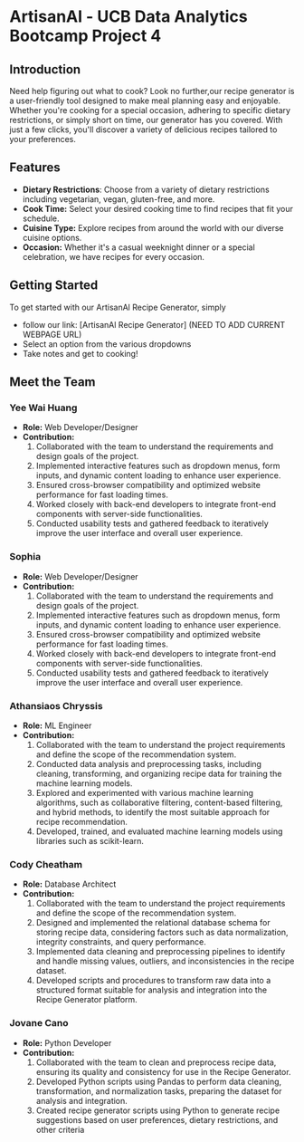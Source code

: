 # ArtisanAl - UCB Data Analytics Bootcamp Project 4

## Introduction
Need help figuring out what to cook? Look no further,our recipe generator is a user-friendly tool designed to make meal planning easy and enjoyable. Whether you're cooking for a special occasion, adhering to specific dietary restrictions, or simply short on time, our generator has you covered. With just a few clicks, you'll discover a variety of delicious recipes tailored to your preferences.

## Features
- **Dietary Restrictions**: Choose from a variety of dietary restrictions including vegetarian, vegan, gluten-free, and more.
- **Cook Time:** Select your desired cooking time to find recipes that fit your schedule.
- **Cuisine Type:** Explore recipes from around the world with our diverse cuisine options.
- **Occasion:** Whether it's a casual weeknight dinner or a special celebration, we have recipes for every occasion.

## Getting Started
To get started with our ArtisanAl Recipe Generator, simply 
  - follow our link: [ArtisanAl Recipe Generator] (NEED TO ADD CURRENT WEBPAGE URL)
  - Select an option from the various dropdowns
  - Take notes and get to cooking!

## Meet the Team

### Yee Wai Huang
- **Role:** Web Developer/Designer
- **Contribution:**
    1. Collaborated with the team to understand the requirements and design goals of the project.
    2. Implemented interactive features such as dropdown menus, form inputs, and dynamic content loading to enhance user experience.
    3. Ensured cross-browser compatibility and optimized website performance for fast loading times.
    4. Worked closely with back-end developers to integrate front-end components with server-side functionalities.
    5. Conducted usability tests and gathered feedback to iteratively improve the user interface and overall user experience.

### Sophia
- **Role:** Web Developer/Designer
- **Contribution:**
    1. Collaborated with the team to understand the requirements and design goals of the project.
    2. Implemented interactive features such as dropdown menus, form inputs, and dynamic content loading to enhance user experience.
    3. Ensured cross-browser compatibility and optimized website performance for fast loading times.
    4. Worked closely with back-end developers to integrate front-end components with server-side functionalities.
    5. Conducted usability tests and gathered feedback to iteratively improve the user interface and overall user experience.

### Athansiaos Chryssis
- **Role:** ML Engineer
- **Contribution:**
    1. Collaborated with the team to understand the project requirements and define the scope of the recommendation system.
    2. Conducted data analysis and preprocessing tasks, including cleaning, transforming, and organizing recipe data for training the machine learning models.
    3. Explored and experimented with various machine learning algorithms, such as collaborative filtering, content-based filtering, and hybrid methods, to identify the most suitable approach for recipe recommendation.
    4. Developed, trained, and evaluated machine learning models using libraries such as scikit-learn.

### Cody Cheatham
- **Role:** Database Architect
- **Contribution:**
    1. Collaborated with the team to understand the project requirements and define the scope of the recommendation system.
    2. Designed and implemented the relational database schema for storing recipe data, considering factors such as data normalization, integrity constraints, and query performance.
    3. Implemented data cleaning and preprocessing pipelines to identify and handle missing values, outliers, and inconsistencies in the recipe dataset.
    4. Developed scripts and procedures to transform raw data into a structured format suitable for analysis and integration into the Recipe Generator platform.

### Jovane Cano
- **Role:** Python Developer
- **Contribution:**
    1. Collaborated with the team to clean and preprocess recipe data, ensuring its quality and consistency for use in the Recipe Generator.
    2. Developed Python scripts using Pandas to perform data cleaning, transformation, and normalization tasks, preparing the dataset for analysis and integration.
    3. Created recipe generator scripts using Python to generate recipe suggestions based on user preferences, dietary restrictions, and other criteria
